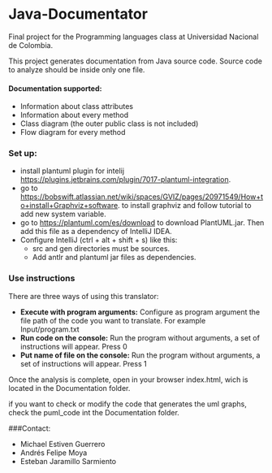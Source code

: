 # Java-Documentator


Final project for the Programming languages class at Universidad Nacional de Colombia.

This project generates documentation from Java source code. Source code to analyze should be inside only one file.
#### Documentation supported:
- Information about class attributes
- Information about every method
- Class diagram (the outer public class is not included)
- Flow diagram for every method
### Set up:

- install plantuml plugin for intelij https://plugins.jetbrains.com/plugin/7017-plantuml-integration.
- go to https://bobswift.atlassian.net/wiki/spaces/GVIZ/pages/20971549/How+to+install+Graphviz+software.
to install graphviz and follow tutorial to add new system variable.
- go to https://plantuml.com/es/download to download PlantUML.jar. Then add this file as a dependency of IntelliJ IDEA.
- Configure IntelliJ (ctrl + alt + shift + s) like this:
    - src and gen directories must be sources.
    - Add antlr and plantuml jar files as dependencies.
### Use instructions

There are three ways of using this translator:
- **Execute with program arguments:** Configure as program argument the file path of the code you want to translate.
For example Input/program.txt
- **Run code on the console:** Run the program without arguments, a set of instructions will appear. Press 0
- **Put name of file on the console:** Run the program without arguments, a set of instructions will appear. Press 1

Once the analysis is complete, open in your browser index.html, wich is located in the Documentation folder.

if you want to check or modify the code that generates the uml graphs, check the puml_code int the Documentation folder.

###Contact:
- Michael Estiven Guerrero
- Andrés Felipe Moya
- Esteban Jaramillo Sarmiento
